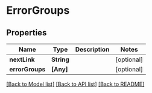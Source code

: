 # ErrorGroups

## Properties
Name | Type | Description | Notes
------------ | ------------- | ------------- | -------------
**nextLink** | **String** |  | [optional] 
**errorGroups** | **[Any]** |  | [optional] 

[[Back to Model list]](../README.md#documentation-for-models) [[Back to API list]](../README.md#documentation-for-api-endpoints) [[Back to README]](../README.md)


